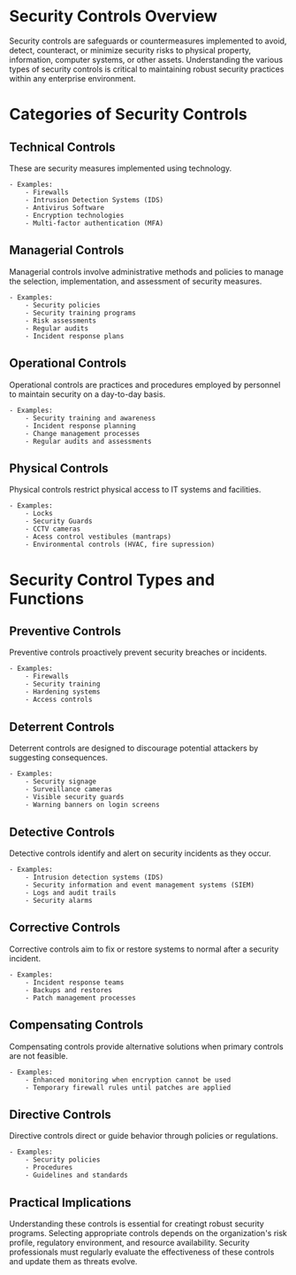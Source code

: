 # Security Controls Overview

Security controls are safeguards or countermeasures implemented to avoid, detect, counteract, or minimize security risks to physical property, information, computer systems, or other assets.
Understanding the various types of security controls is critical to maintaining robust security practices within any enterprise environment.


# Categories of Security Controls

## Technical Controls

These are security measures implemented using technology.

    - Examples:
        - Firewalls
        - Intrusion Detection Systems (IDS)
        - Antivirus Software
        - Encryption technologies
        - Multi-factor authentication (MFA)



## Managerial Controls

Managerial controls involve administrative methods and policies to manage the selection, implementation, and assessment of security measures.

    - Examples:
        - Security policies
        - Security training programs
        - Risk assessments
        - Regular audits
        - Incident response plans


## Operational Controls

Operational controls are practices and procedures employed by personnel to maintain security on a day-to-day basis.

    - Examples:
        - Security training and awareness
        - Incident response planning
        - Change management processes
        - Regular audits and assessments



## Physical Controls

Physical controls restrict physical access to IT systems and facilities.

    - Examples:
        - Locks
        - Security Guards
        - CCTV cameras
        - Acess control vestibules (mantraps)
        - Environmental controls (HVAC, fire supression)




# Security Control Types and Functions


## Preventive Controls

Preventive controls proactively prevent security breaches or incidents.

    - Examples:
        - Firewalls
        - Security training
        - Hardening systems
        - Access controls


## Deterrent Controls

Deterrent controls are designed to discourage potential attackers by suggesting consequences.

    - Examples:
        - Security signage
        - Surveillance cameras
        - Visible security guards
        - Warning banners on login screens


## Detective Controls

Detective controls identify and alert on security incidents as they occur.

    - Examples:
        - Intrusion detection systems (IDS)
        - Security information and event management systems (SIEM)
        - Logs and audit trails
        - Security alarms


## Corrective Controls

Corrective controls aim to fix or restore systems to normal after a security incident.

    - Examples:
        - Incident response teams
        - Backups and restores
        - Patch management processes


## Compensating Controls

Compensating controls provide alternative solutions when primary controls are not feasible.

    - Examples:
        - Enhanced monitoring when encryption cannot be used
        - Temporary firewall rules until patches are applied



## Directive Controls

Directive controls direct or guide behavior through policies or regulations.

    - Examples:
        - Security policies
        - Procedures
        - Guidelines and standards



## Practical Implications

Understanding these controls is essential for creatingt robust security programs.
Selecting appropriate controls depends on the organization's risk profile, regulatory environment, and resource availability.
Security professionals must regularly evaluate the effectiveness of these controls and update them as threats evolve.


